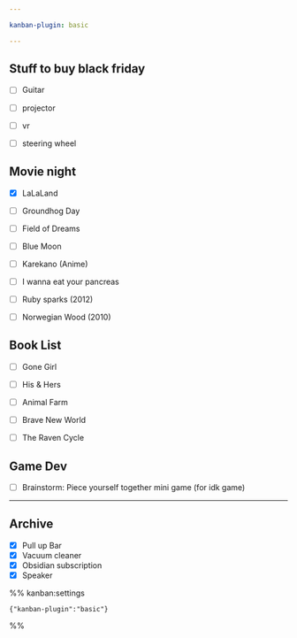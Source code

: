 ```yaml
---

kanban-plugin: basic

---
```


## Stuff to buy black friday

- [ ] Guitar
- [ ] projector
- [ ] vr
- [ ] steering wheel


## Movie night

- [x] LaLaLand
- [ ] Groundhog Day
- [ ] Field of Dreams
- [ ] Blue Moon
- [ ] Karekano (Anime)
- [ ] I wanna eat your pancreas
- [ ] Ruby sparks (2012)
- [ ] Norwegian Wood (2010)


## Book List

- [ ] Gone Girl
- [ ] His & Hers
- [ ] Animal Farm
- [ ] Brave New World
- [ ] The Raven Cycle


## Game Dev

- [ ] Brainstorm: Piece yourself together mini game (for idk game)


***

## Archive

- [x] Pull up Bar
- [x] Vacuum cleaner
- [x] Obsidian subscription
- [x] Speaker

%% kanban:settings
```
{"kanban-plugin":"basic"}
```
%%